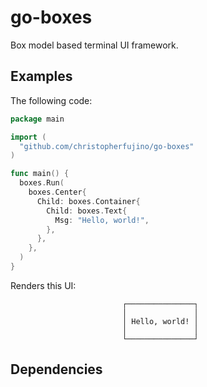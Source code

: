 # go-boxes

Box model based terminal UI framework.

## Examples

The following code:

```go
package main

import (
  "github.com/christopherfujino/go-boxes"
)

func main() {
  boxes.Run(
    boxes.Center{
      Child: boxes.Container{
        Child: boxes.Text{
          Msg: "Hello, world!",
        },
      },
    },
  )
}
```

Renders this UI:

```
                         ┌───────────────┐
                         │               │
                         │ Hello, world! │
                         │               │
                         └───────────────┘
```

## Dependencies


